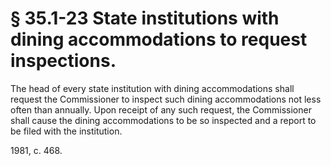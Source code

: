 # § 35.1-23 State institutions with dining accommodations to request inspections.

<p>The head of every state institution with dining accommodations shall request the Commissioner to inspect such dining accommodations not less often than annually. Upon receipt of any such request, the Commissioner shall cause the dining accommodations to be so inspected and a report to be filed with the institution.</p><p>1981, c. 468.</p>